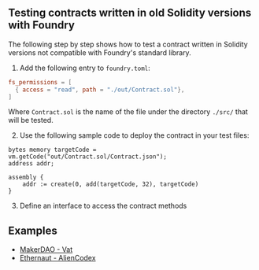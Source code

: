 ## Testing contracts written in old Solidity versions with Foundry

The following step by step shows how to test a contract written in Solidity versions not compatible with Foundry's standard library.

1. Add the following entry to `foundry.toml`:
```toml
fs_permissions = [
  { access = "read", path = "./out/Contract.sol"},
]
```
Where `Contract.sol` is the name of the file under the directory `./src/` that will be tested.

2. Use the following sample code to deploy the contract in your test files:
```solidity
bytes memory targetCode = vm.getCode("out/Contract.sol/Contract.json");
address addr;

assembly {
    addr := create(0, add(targetCode, 32), targetCode)
}
```

3. Define an interface to access the contract methods

## Examples
- [MakerDAO - Vat](./test/Vat.t.sol)
- [Ethernaut - AlienCodex](./test/AlienCodex.t.sol)
